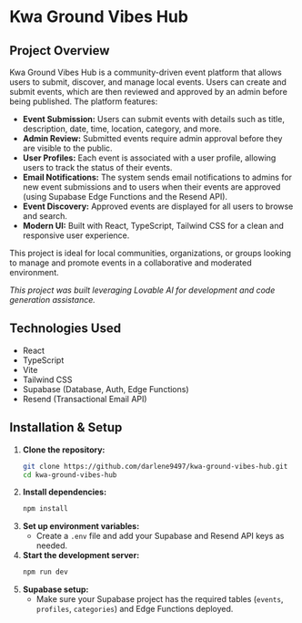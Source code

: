 # Kwa Ground Vibes Hub

## Project Overview

Kwa Ground Vibes Hub is a community-driven event platform that allows users to submit, discover, and manage local events. Users can create and submit events, which are then reviewed and approved by an admin before being published. The platform features:

- **Event Submission:** Users can submit events with details such as title, description, date, time, location, category, and more.
- **Admin Review:** Submitted events require admin approval before they are visible to the public.
- **User Profiles:** Each event is associated with a user profile, allowing users to track the status of their events.
- **Email Notifications:** The system sends email notifications to admins for new event submissions and to users when their events are approved (using Supabase Edge Functions and the Resend API).
- **Event Discovery:** Approved events are displayed for all users to browse and search.
- **Modern UI:** Built with React, TypeScript, Tailwind CSS for a clean and responsive user experience.

This project is ideal for local communities, organizations, or groups looking to manage and promote events in a collaborative and moderated environment.

*This project was built leveraging Lovable AI for development and code generation assistance.*

## Technologies Used

- React
- TypeScript
- Vite
- Tailwind CSS
- Supabase (Database, Auth, Edge Functions)
- Resend (Transactional Email API)

## Installation & Setup

1. **Clone the repository:**
   ```sh
   git clone https://github.com/darlene9497/kwa-ground-vibes-hub.git
   cd kwa-ground-vibes-hub
   ```
2. **Install dependencies:**
   ```sh
   npm install
   ```
3. **Set up environment variables:**
   - Create a `.env` file and add your Supabase and Resend API keys as needed.
4. **Start the development server:**
   ```sh
   npm run dev
   ```
5. **Supabase setup:**
   - Make sure your Supabase project has the required tables (`events`, `profiles`, `categories`) and Edge Functions deployed.
